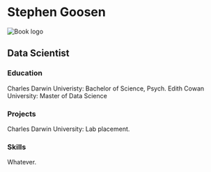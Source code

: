 # Stephen Goosen
![Book logo](logo)
## Data Scientist

### Education
Charles Darwin Univeristy: Bachelor of Science, Psych.
Edith Cowan University: Master of Data Science

### Projects
Charles Darwin University: Lab placement.

### Skills
Whatever.
